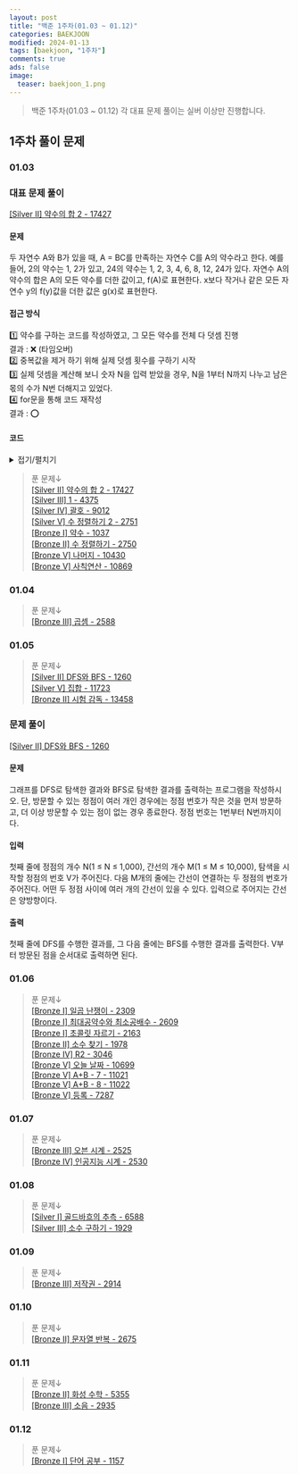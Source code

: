 ```yaml
---
layout: post
title: "백준 1주차(01.03 ~ 01.12)"
categories: BAEKJOON
modified: 2024-01-13
tags: [baekjoon, "1주차"]
comments: true
ads: false
image:
  teaser: baekjoon_1.png
---
```


> 백준 1주차(01.03 ~ 01.12)
각 대표 문제 풀이는 실버 이상만 진행합니다.

## 1주차 풀이 문제
### 01.03 

### 대표 문제 풀이
[[Silver II] 약수의 합 2 - 17427](https://www.acmicpc.net/problem/17427)  
#### 문제 
두 자연수 A와 B가 있을 때, A = BC를 만족하는 자연수 C를 A의 약수라고 한다. 예를 들어, 2의 약수는 1, 2가 있고, 24의 약수는 1, 2, 3, 4, 6, 8, 12, 24가 있다. 자연수 A의 약수의 합은 A의 모든 약수를 더한 값이고, f(A)로 표현한다. x보다 작거나 같은 모든 자연수 y의 f(y)값을 더한 값은 g(x)로 표현한다.<br>
#### 접근 방식  
1️⃣ 약수를 구하는 코드를 작성하였고, 그 모든 약수를 전체 다 덧셈 진행<br>
결과 : ❌ (타임오버)<br>
2️⃣ 중복값을 제거 하기 위해 실제 덧셈 횟수를 구하기 시작<br>
3️⃣ 실제 덧셈을 계산해 보니 숫자 N을 입력 받았을 경우, N을 1부터 N까지 나누고 남은 몫의 수가 N번 더해지고 있었다.<br>
4️⃣ for문을 통해 코드 재작성<br>
결과 : ⭕<br>
#### 코드 
<details>
  <summary>접기/펼치기</summary>
N에 대해 i로 몫을 가짐(1~N개까지 몫 만큼의 값을 가지고 있기 때문)  
  그래서 그 몫에 다시 i 만큼 곱해주면 (1~N)까지의 총 합을 구할 수 있음  

	def main():
    	N = int(input())
    	result = 0
    	for i in range(1, N+1):
        	result += (N // i)*i        
    	print(result)

	if __name__ == "__main__":
    main()

</details>

> 푼 문제↓<br>
[[Silver II] 약수의 합 2 - 17427](https://www.acmicpc.net/problem/17427)<br>
[[Silver III] 1 - 4375 ](https://www.acmicpc.net/problem/4375)<br>
[[Silver IV] 괄호 - 9012](https://www.acmicpc.net/problem/9012)<br>
[[Silver V] 수 정렬하기 2 - 2751 ](https://www.acmicpc.net/problem/2751)<br>
[[Bronze I] 약수 - 1037 ](https://www.acmicpc.net/problem/1037)<br>
[[Bronze II] 수 정렬하기 - 2750 ](https://www.acmicpc.net/problem/2750)<br>
[[Bronze V] 나머지 - 10430 ](https://www.acmicpc.net/problem/10430)<br>
[[Bronze V] 사칙연산 - 10869 ](https://www.acmicpc.net/problem/10869)<br>


### 01.04
 > 푼 문제↓<br>
[[Bronze III] 곱셈 - 2588 ](https://www.acmicpc.net/problem/2588)<br>
 
### 01.05
> 푼 문제↓<br>
[[Silver II] DFS와 BFS - 1260](https://www.acmicpc.net/problem/1260)<br>
[[Silver V] 집합 - 11723](https://www.acmicpc.net/problem/11723)<br>
[[Bronze II] 시험 감독 - 13458](https://www.acmicpc.net/problem/13458)<br>  

### 문제 풀이  
[[Silver II] DFS와 BFS - 1260](https://www.acmicpc.net/problem/1260)<br>
#### 문제
그래프를 DFS로 탐색한 결과와 BFS로 탐색한 결과를 출력하는 프로그램을 작성하시오. 단, 방문할 수 있는 정점이 여러 개인 경우에는 정점 번호가 작은 것을 먼저 방문하고, 더 이상 방문할 수 있는 점이 없는 경우 종료한다. 정점 번호는 1번부터 N번까지이다.<br>

#### 입력
첫째 줄에 정점의 개수 N(1 ≤ N ≤ 1,000), 간선의 개수 M(1 ≤ M ≤ 10,000), 탐색을 시작할 정점의 번호 V가 주어진다. 다음 M개의 줄에는 간선이 연결하는 두 정점의 번호가 주어진다. 어떤 두 정점 사이에 여러 개의 간선이 있을 수 있다. 입력으로 주어지는 간선은 양방향이다.<br>

#### 출력
첫째 줄에 DFS를 수행한 결과를, 그 다음 줄에는 BFS를 수행한 결과를 출력한다. V부터 방문된 점을 순서대로 출력하면 된다.<br>

### 01.06
>푼 문제↓<br>
[[Bronze I] 일곱 난쟁이 - 2309 ](https://www.acmicpc.net/problem/2309)<br>
[[Bronze I] 최대공약수와 최소공배수 - 2609](https://www.acmicpc.net/problem/2609)<br>
[[Bronze I] 초콜릿 자르기 - 2163 ](https://www.acmicpc.net/problem/2163)<br>
[[Bronze II] 소수 찾기 - 1978 ](https://www.acmicpc.net/problem/1978)<br>
[[Bronze IV] R2 - 3046 ](https://www.acmicpc.net/problem/3046)<br>
[[Bronze V] 오늘 날짜 - 10699 ](https://www.acmicpc.net/problem/10699)<br>
[[Bronze V] A+B - 7 - 11021](https://www.acmicpc.net/problem/11021)<br>
[[Bronze V] A+B - 8 - 11022 ](https://www.acmicpc.net/problem/11022)<br>
[[Bronze V] 등록 - 7287](https://www.acmicpc.net/problem/7287)<br>

### 01.07
>푼 문제↓<br>
[[Bronze III] 오븐 시계 - 2525 ](https://www.acmicpc.net/problem/2525)<br>
[[Bronze IV] 인공지능 시계 - 2530 ](https://www.acmicpc.net/problem/2530)<br>

### 01.08
>푼 문제↓<br>
[[Silver I] 골드바흐의 추측 - 6588](https://www.acmicpc.net/problem/6588)<br>
[[Silver III] 소수 구하기 - 1929 ](https://www.acmicpc.net/problem/1929)<br>

### 01.09
>푼 문제↓<br>
[[Bronze III] 저작권 - 2914](https://www.acmicpc.net/problem/2914)<br>

### 01.10
>푼 문제↓<br>
[[Bronze II] 문자열 반복 - 2675](https://www.acmicpc.net/problem/2675)<br>

### 01.11
>푼 문제↓<br>
[[Bronze II] 화성 수학 - 5355 ](https://www.acmicpc.net/problem/5355)<br>
[[Bronze III] 소음 - 2935 ](https://www.acmicpc.net/problem/2935)<br>

### 01.12
>푼 문제↓<br>
[[Bronze I] 단어 공부 - 1157](https://www.acmicpc.net/problem/1157)<br>
